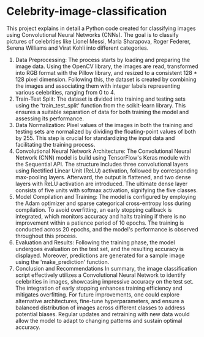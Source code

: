 # Celebrity-image-classification

This project explains in detail a Python code created for classifying images using Convolutional Neural Networks (CNNs). The goal is to classify pictures of celebrities like Lionel Messi, Maria Sharapova, Roger Federer, Serena Williams and Virat Kohli into different categories.
1.	Data Preprocessing:
The process starts by loading and preparing the image data. Using the OpenCV library, the images are read, transformed into RGB format with the Pillow library, and resized to a consistent 128 * 128 pixel dimension. Following this, the dataset is created by combining the images and associating them with integer labels representing various celebrities, ranging from 0 to 4.
2.	Train-Test Split:
The dataset is divided into training and testing sets using the 'train_test_split' function from the scikit-learn library. This ensures a suitable separation of data for both training the model and assessing its performance.
3.	Data Normalization:
Pixel values of the images in both the training and testing sets are normalized by dividing the floating-point values of both by 255. This step is crucial for standardizing the input data and facilitating the training process.
4.	Convolutional Neural Network Architecture:
The Convolutional Neural Network (CNN) model is build using TensorFlow's Keras module with the Sequential API. The structure includes three convolutional layers using Rectified Linear Unit (ReLU) activation, followed by corresponding max-pooling layers. Afterward, the output is flattened, and two dense layers with ReLU activation are introduced. The ultimate dense layer consists of five units with softmax activation, signifying the five classes.
5.	Model Compilation and Training:
The model is configured by employing the Adam optimizer and sparse categorical cross-entropy loss during compilation. To avoid overfitting, an early stopping callback is integrated, which monitors accuracy and halts training if there is no improvement within a patience period of 10 epochs. The training is conducted across 20 epochs, and the model's performance is observed throughout this process.
6.	Evaluation and Results:
Following the training phase, the model undergoes evaluation on the test set, and the resulting accuracy is displayed. Moreover, predictions are generated for a sample image using the 'make_prediction' function.
7.	Conclusion and Recommendations
In summary, the image classification script effectively utilizes a Convolutional Neural Network to identify celebrities in images, showcasing impressive accuracy on the test set. The integration of early stopping enhances training efficiency and mitigates overfitting. For future improvements, one could explore alternative architectures, fine-tune hyperparameters, and ensure a balanced distribution of images across different classes to address potential biases. Regular updates and retraining with new data would allow the model to adapt to changing patterns and sustain optimal accuracy.



